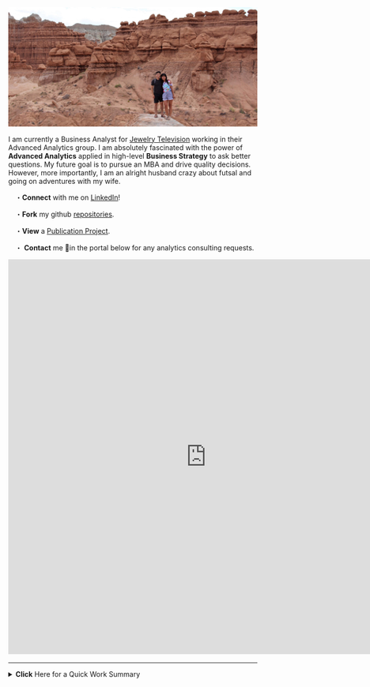 
![Caption: Happiness](https://raw.githubusercontent.com/tykiww/Images/master/family/goblin_valley.jpg)

I am currently a Business Analyst for [Jewelry Television](https://www.jtv.com/) working in their Advanced Analytics group. I am absolutely fascinated with the power of <b>Advanced Analytics</b> applied in high-level <b>Business Strategy</b> to ask better questions. My future goal is to pursue an MBA and drive quality decisions. However, more importantly, I am an alright husband crazy about futsal and going on adventures with my wife.


<p>　・<strong>Connect</strong> with me on <a href="https://www.linkedin.com/in/taiki-wada">LinkedIn</a>!</p>

<p>　・<strong>Fork</strong> my github <a href="https://github.com/tykiww">repositories</a>.</p>

<p>　・<strong>View</strong> a <a href="https://doi.org/10.1016/j.burn.2017.05.003">Publication Project</a>.</p>

<p>　・ <strong>Contact</strong> me 📧in the portal below for any analytics consulting requests.</p>

<p> </p>


<iframe src="https://docs.google.com/forms/d/e/1FAIpQLSc2SngnqnI_c--X0yhQrerCvHW_Fel1OzOFsPIjv7-t8V73Xw/viewform?embedded=true" width="800" height="800" frameborder="0" marginheight="0" marginwidth="0">Loading...</iframe>




<hr>

<details> 
  <summary> <strong>Click</strong> Here for a Quick Work Summary </summary>



<b> Education: </b>

<p>　・BS Statistics: <a href="https://statistics.byu.edu/">Brigham Young University</a> </p>

<b>Internships & Work Experience:</b>

<p>　・Strategy & Analytics: <a href="https://www.jtv.com/">Jewelry Television</a> </p>
<p>　・Data Science: <a href="https://lasers.llnl.gov/">Lawrence Livermore National Laboratories</a> </p>
<p>　・Business Analysis: <a href="https://www.franklincovey.com">Franklin Covey</a> </p>
<p>　・Recruitment Consulting: <a href="https://www.icon-partners.com/">Icon Partners</a> </p>

<b> Volunteer: </b>

<p>　・Analytics Consulting: <b>Contact me for Portofolio Creation, Data Science Learning, and Business Requests </b>
<p>　・President: <a href="https://www.linkedin.com/company/byu-jsa/">BYU Japanese Student Association</a> </p>
<p>　・Data Consulting: <a href="http://metaworklife.com/">Meta WL</a> </p>
<p>　・Missionary: <a href="https://www.churchofjesuschrist.org/?lang=eng">The Church of Jesus Christ of Latter-Day Saints</a> </p>

<b> Research/Teaching: </b>

<p>　・Research Assistant: <a href="https://www.u-tokyo.ac.jp/en/index.html">University of Tokyo</a> </p>
<p>　・Teaching Assistant: <a href="https://statistics.byu.edu/">Brigham Young University</a> </p> </details>

